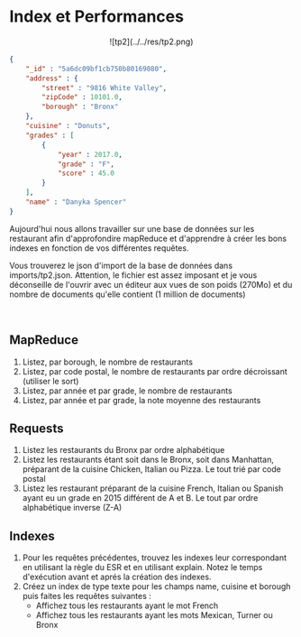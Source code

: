 # Index et Performances

<center>
![tp2](../../res/tp2.png)
</center>

```json
{
    "_id" : "5a6dc09bf1cb750b80169080",
    "address" : {
        "street" : "9816 White Valley",
        "zipCode" : 10101.0,
        "borough" : "Bronx"
    },
    "cuisine" : "Donuts",
    "grades" : [
        {
            "year" : 2017.0,
            "grade" : "F",
            "score" : 45.0
        }
    ],
    "name" : "Danyka Spencer"
}
```

Aujourd'hui nous allons travailler sur une base de données sur les restaurant afin d'approfondire mapReduce et d'apprendre à créer les bons indexes en fonction de vos différentes requêtes.

Vous trouverez le json d'import de la base de données dans imports/tp2.json. Attention, le fichier est assez imposant et je vous déconseille de l'ouvrir avec un éditeur aux vues de son poids (270Mo) et du nombre de documents qu'elle contient (1 million de documents)

<br>

## MapReduce

1. Listez, par borough, le nombre de restaurants
2. Listez, par code postal, le nombre de restaurants par ordre décroissant (utiliser le sort)
3. Listez, par année et par grade, le nombre de restaurants
4. Listez, par année et par grade, la note moyenne des restaurants

## Requests
1. Listez les restaurants du Bronx par ordre alphabétique
2. Listez les restaurants étant soit dans le Bronx, soit dans Manhattan, préparant de la cuisine Chicken, Italian ou Pizza. Le tout trié par code postal
3. Listez les restaurant préparant de la cuisine French, Italian ou Spanish ayant eu un grade en 2015 différent de A et B. Le tout par ordre alphabétique inverse (Z-A)

## Indexes

1. Pour les requêtes précédentes, trouvez les indexes leur correspondant en utilisant la règle du ESR et en utilisant explain. Notez le temps d'exécution avant et aprés la création des indexes.
2. Créez un index de type texte pour les champs name, cuisine et borough puis faites les requêtes suivantes :
    - Affichez tous les restaurants ayant le mot French
    - Affichez tous les restaurants ayant les mots Mexican, Turner ou Bronx
